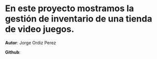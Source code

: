 # En este proyecto mostramos la gestión de inventario de una tienda de video juegos.

**Autor**: Jorge Ordiz Perez

**Github**:
